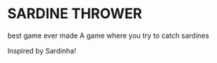 # SARDINE THROWER
best game ever made
A game where you try to catch sardines

Inspired by Sardinha!
